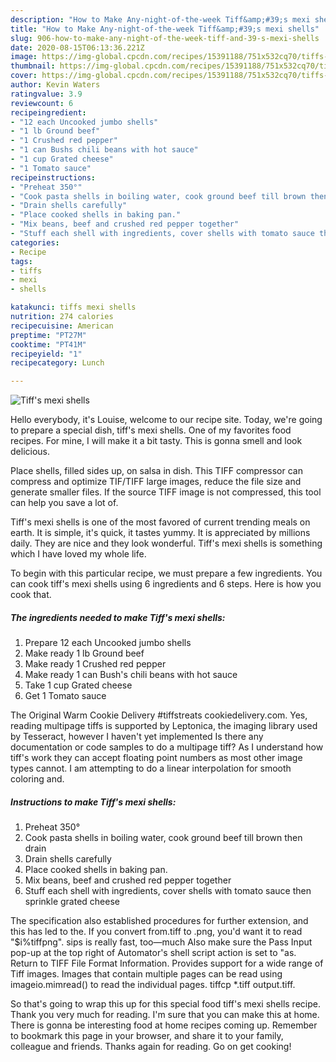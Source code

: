 ```yaml
---
description: "How to Make Any-night-of-the-week Tiff&amp;#39;s mexi shells"
title: "How to Make Any-night-of-the-week Tiff&amp;#39;s mexi shells"
slug: 906-how-to-make-any-night-of-the-week-tiff-and-39-s-mexi-shells
date: 2020-08-15T06:13:36.221Z
image: https://img-global.cpcdn.com/recipes/15391188/751x532cq70/tiffs-mexi-shells-recipe-main-photo.jpg
thumbnail: https://img-global.cpcdn.com/recipes/15391188/751x532cq70/tiffs-mexi-shells-recipe-main-photo.jpg
cover: https://img-global.cpcdn.com/recipes/15391188/751x532cq70/tiffs-mexi-shells-recipe-main-photo.jpg
author: Kevin Waters
ratingvalue: 3.9
reviewcount: 6
recipeingredient:
- "12 each Uncooked jumbo shells"
- "1 lb Ground beef"
- "1 Crushed red pepper"
- "1 can Bushs chili beans with hot sauce"
- "1 cup Grated cheese"
- "1 Tomato sauce"
recipeinstructions:
- "Preheat 350°"
- "Cook pasta shells in boiling water, cook ground beef till brown then drain"
- "Drain shells carefully"
- "Place cooked shells in baking pan."
- "Mix beans, beef and crushed red pepper together"
- "Stuff each shell with ingredients, cover shells with tomato sauce then sprinkle grated cheese"
categories:
- Recipe
tags:
- tiffs
- mexi
- shells

katakunci: tiffs mexi shells 
nutrition: 274 calories
recipecuisine: American
preptime: "PT27M"
cooktime: "PT41M"
recipeyield: "1"
recipecategory: Lunch

---
```



![Tiff&#39;s mexi shells](https://img-global.cpcdn.com/recipes/15391188/751x532cq70/tiffs-mexi-shells-recipe-main-photo.jpg)

Hello everybody, it's Louise, welcome to our recipe site. Today, we're going to prepare a special dish, tiff&#39;s mexi shells. One of my favorites food recipes. For mine, I will make it a bit tasty. This is gonna smell and look delicious.

Place shells, filled sides up, on salsa in dish. This TIFF compressor can compress and optimize TIF/TIFF large images, reduce the file size and generate smaller files. If the source TIFF image is not compressed, this tool can help you save a lot of.

Tiff&#39;s mexi shells is one of the most favored of current trending meals on earth. It is simple, it's quick, it tastes yummy. It is appreciated by millions daily. They are nice and they look wonderful. Tiff&#39;s mexi shells is something which I have loved my whole life.


To begin with this particular recipe, we must prepare a few ingredients. You can cook tiff&#39;s mexi shells using 6 ingredients and 6 steps. Here is how you cook that.

<!--inarticleads1-->

##### The ingredients needed to make Tiff&#39;s mexi shells:

1. Prepare 12 each Uncooked jumbo shells
1. Make ready 1 lb Ground beef
1. Make ready 1 Crushed red pepper
1. Make ready 1 can Bush&#39;s chili beans with hot sauce
1. Take 1 cup Grated cheese
1. Get 1 Tomato sauce


The Original Warm Cookie Delivery #tiffstreats cookiedelivery.com. Yes, reading multipage tiffs is supported by Leptonica, the imaging library used by Tesseract, however I haven&#39;t yet implemented Is there any documentation or code samples to do a multipage tiff? As I understand how tiff&#39;s work they can accept floating point numbers as most other image types cannot. I am attempting to do a linear interpolation for smooth coloring and. 

<!--inarticleads2-->

##### Instructions to make Tiff&#39;s mexi shells:

1. Preheat 350°
1. Cook pasta shells in boiling water, cook ground beef till brown then drain
1. Drain shells carefully
1. Place cooked shells in baking pan.
1. Mix beans, beef and crushed red pepper together
1. Stuff each shell with ingredients, cover shells with tomato sauce then sprinkle grated cheese


The specification also established procedures for further extension, and this has led to the. If you convert from.tiff to .png, you&#39;d want it to read &#34;$i%tiffpng&#34;. sips is really fast, too—much Also make sure the Pass Input pop-up at the top right of Automator&#39;s shell script action is set to &#34;as. Return to TIFF File Format Information. Provides support for a wide range of Tiff images. Images that contain multiple pages can be read using imageio.mimread() to read the individual pages. tiffcp *.tiff output.tiff. 

So that's going to wrap this up for this special food tiff&#39;s mexi shells recipe. Thank you very much for reading. I'm sure that you can make this at home. There is gonna be interesting food at home recipes coming up. Remember to bookmark this page in your browser, and share it to your family, colleague and friends. Thanks again for reading. Go on get cooking!
